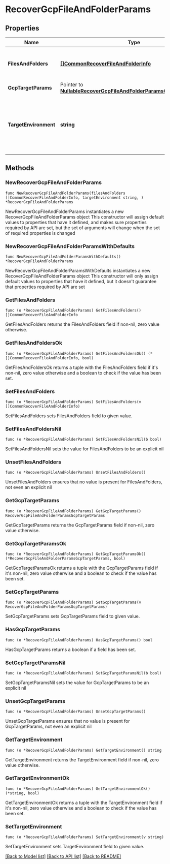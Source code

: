 # RecoverGcpFileAndFolderParams

## Properties

Name | Type | Description | Notes
------------ | ------------- | ------------- | -------------
**FilesAndFolders** | [**[]CommonRecoverFileAndFolderInfo**](CommonRecoverFileAndFolderInfo.md) | Specifies the info about the files and folders to be recovered. | 
**GcpTargetParams** | Pointer to [**NullableRecoverGcpFileAndFolderParamsGcpTargetParams**](RecoverGcpFileAndFolderParamsGcpTargetParams.md) |  | [optional] 
**TargetEnvironment** | **string** | Specifies the environment of the recovery target. The corresponding params below must be filled out. | 

## Methods

### NewRecoverGcpFileAndFolderParams

`func NewRecoverGcpFileAndFolderParams(filesAndFolders []CommonRecoverFileAndFolderInfo, targetEnvironment string, ) *RecoverGcpFileAndFolderParams`

NewRecoverGcpFileAndFolderParams instantiates a new RecoverGcpFileAndFolderParams object
This constructor will assign default values to properties that have it defined,
and makes sure properties required by API are set, but the set of arguments
will change when the set of required properties is changed

### NewRecoverGcpFileAndFolderParamsWithDefaults

`func NewRecoverGcpFileAndFolderParamsWithDefaults() *RecoverGcpFileAndFolderParams`

NewRecoverGcpFileAndFolderParamsWithDefaults instantiates a new RecoverGcpFileAndFolderParams object
This constructor will only assign default values to properties that have it defined,
but it doesn't guarantee that properties required by API are set

### GetFilesAndFolders

`func (o *RecoverGcpFileAndFolderParams) GetFilesAndFolders() []CommonRecoverFileAndFolderInfo`

GetFilesAndFolders returns the FilesAndFolders field if non-nil, zero value otherwise.

### GetFilesAndFoldersOk

`func (o *RecoverGcpFileAndFolderParams) GetFilesAndFoldersOk() (*[]CommonRecoverFileAndFolderInfo, bool)`

GetFilesAndFoldersOk returns a tuple with the FilesAndFolders field if it's non-nil, zero value otherwise
and a boolean to check if the value has been set.

### SetFilesAndFolders

`func (o *RecoverGcpFileAndFolderParams) SetFilesAndFolders(v []CommonRecoverFileAndFolderInfo)`

SetFilesAndFolders sets FilesAndFolders field to given value.


### SetFilesAndFoldersNil

`func (o *RecoverGcpFileAndFolderParams) SetFilesAndFoldersNil(b bool)`

 SetFilesAndFoldersNil sets the value for FilesAndFolders to be an explicit nil

### UnsetFilesAndFolders
`func (o *RecoverGcpFileAndFolderParams) UnsetFilesAndFolders()`

UnsetFilesAndFolders ensures that no value is present for FilesAndFolders, not even an explicit nil
### GetGcpTargetParams

`func (o *RecoverGcpFileAndFolderParams) GetGcpTargetParams() RecoverGcpFileAndFolderParamsGcpTargetParams`

GetGcpTargetParams returns the GcpTargetParams field if non-nil, zero value otherwise.

### GetGcpTargetParamsOk

`func (o *RecoverGcpFileAndFolderParams) GetGcpTargetParamsOk() (*RecoverGcpFileAndFolderParamsGcpTargetParams, bool)`

GetGcpTargetParamsOk returns a tuple with the GcpTargetParams field if it's non-nil, zero value otherwise
and a boolean to check if the value has been set.

### SetGcpTargetParams

`func (o *RecoverGcpFileAndFolderParams) SetGcpTargetParams(v RecoverGcpFileAndFolderParamsGcpTargetParams)`

SetGcpTargetParams sets GcpTargetParams field to given value.

### HasGcpTargetParams

`func (o *RecoverGcpFileAndFolderParams) HasGcpTargetParams() bool`

HasGcpTargetParams returns a boolean if a field has been set.

### SetGcpTargetParamsNil

`func (o *RecoverGcpFileAndFolderParams) SetGcpTargetParamsNil(b bool)`

 SetGcpTargetParamsNil sets the value for GcpTargetParams to be an explicit nil

### UnsetGcpTargetParams
`func (o *RecoverGcpFileAndFolderParams) UnsetGcpTargetParams()`

UnsetGcpTargetParams ensures that no value is present for GcpTargetParams, not even an explicit nil
### GetTargetEnvironment

`func (o *RecoverGcpFileAndFolderParams) GetTargetEnvironment() string`

GetTargetEnvironment returns the TargetEnvironment field if non-nil, zero value otherwise.

### GetTargetEnvironmentOk

`func (o *RecoverGcpFileAndFolderParams) GetTargetEnvironmentOk() (*string, bool)`

GetTargetEnvironmentOk returns a tuple with the TargetEnvironment field if it's non-nil, zero value otherwise
and a boolean to check if the value has been set.

### SetTargetEnvironment

`func (o *RecoverGcpFileAndFolderParams) SetTargetEnvironment(v string)`

SetTargetEnvironment sets TargetEnvironment field to given value.



[[Back to Model list]](../README.md#documentation-for-models) [[Back to API list]](../README.md#documentation-for-api-endpoints) [[Back to README]](../README.md)


